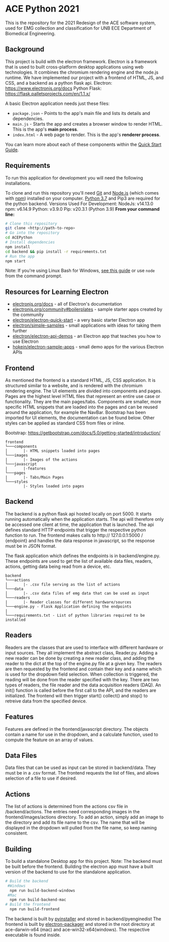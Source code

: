# ACE Python 2021

This is the repository for the 2021 Redesign of the ACE software system, used for EMG collection and classification for UNB ECE Department of Biomedical Engineering.

## Background

This project is build with the electron framework. Electron is a framework that is used to built cross-platform desktop applications using web technologies. It combines the chromium rendering engine and the node.js runtime. We have implemented our project with a frontend of HTML, JS, and CSS, and a backend as a python flask api.
Electron: https://www.electronjs.org/docs
Python Flask: https://flask.palletsprojects.com/en/1.1.x/

A basic Electron application needs just these files:

- `package.json` - Points to the app's main file and lists its details and dependencies.
- `main.js` - Starts the app and creates a browser window to render HTML. This is the app's **main process**.
- `index.html` - A web page to render. This is the app's **renderer process**.

You can learn more about each of these components within the [Quick Start Guide](https://electronjs.org/docs/tutorial/quick-start).

## Requirements

To run this application for development you will need the following installations.

To clone and run this repository you'll need [Git](https://git-scm.com) and [Node.js](https://nodejs.org/en/download/) (which comes with [npm](http://npmjs.com)) installed on your computer. [Python 3.7](https://www.python.org/downloads/) and Pip3 are required for the python backend.
Versions Used For Development:
NodeJs: v14.13.0
npm: v6.14.9
Python: v3.9.0
Pip: v20.3.1 (Python 3.9)
**From your command line:**

```bash
# Clone this repository
git clone <http://path-to-repo>
# Go into the repository
cd ACEPython
# Install dependencies
npm install
cd backend && pip install -r requirements.txt
# Run the app
npm start
```

Note: If you're using Linux Bash for Windows, [see this guide](https://www.howtogeek.com/261575/how-to-run-graphical-linux-desktop-applications-from-windows-10s-bash-shell/) or use `node` from the command prompt.

## Resources for Learning Electron

- [electronjs.org/docs](https://electronjs.org/docs) - all of Electron's documentation
- [electronjs.org/community#boilerplates](https://electronjs.org/community#boilerplates) - sample starter apps created by the community
- [electron/electron-quick-start](https://github.com/electron/electron-quick-start) - a very basic starter Electron app
- [electron/simple-samples](https://github.com/electron/simple-samples) - small applications with ideas for taking them further
- [electron/electron-api-demos](https://github.com/electron/electron-api-demos) - an Electron app that teaches you how to use Electron
- [hokein/electron-sample-apps](https://github.com/hokein/electron-sample-apps) - small demo apps for the various Electron APIs

## Frontend

As mentioned the frontend is a standard HTML, JS, CSS application. It is structured similar to a website, and is rendered with the chromium rendering engine. The UI elements are divided into components and pages. Pages are the highest level HTML files that represent an entire use case or functionality. They are the main pages/tabs. Components are smaller, more specific HTML snippets that are loaded into the pages and can be reused around the application, for example the NavBar. Bootstrap has been imported for UI elements, the documentation can be found below. Other styles can be applied as standard CSS from files or inline.

Bootstrap: https://getbootstrap.com/docs/5.0/getting-started/introduction/

```
frontend
└───components
│		|- HTML snippets loaded into pages
└───images
|   	|- Images of the actions
└───javascript
|   	|-features
└───pages
|    	|- Tabs/Main Pages
└───styles
		|- Styles loaded into pages

```

## Backend

The backend is a python flask api hosted locally on port 5000. It starts running automatically when the application starts. The api will therefore only be accessed one client at time, the application that is launched.
The api defines standard HTTP endpoints that trigger the respective python function to run. The frontend makes calls to http:// 127.0.0.1:5000 / {endpoint} and handles the data response in javascript, so the response must be in JSON format.

The flask application which defines the endpoints is in backend/engine.py. These endpoints are used to get the list of available data files, readers, actions, getting data being read from a device, etc.

```
backend
└───actions
│		|- .csv file serving as the list of actions
└───data
│		|- .csv data files of emg data that can be used as input
└───readers
|       |- Reader classes for different hardware/sources
└───engine.py - Flask Application defining the endpoints
|
└───requirements.txt - List of python libraries required to be installed

```

## Readers

Readers are the classes that are used to interface with different hardware or input sources. They all implement the abstract class, Reader.py. Adding a new reader can be done by creating a new reader class, and adding the reader to the dict at the top of the engine.py file at a given key. The readers are then requested by the frontend and contain their key and a name which is used for the dropdown field selection. When collection is triggered, the reading will be done from the reader specified with the key. There are two types of readers, the file reader and the data acquisition readers (DAQ). An init() function is called before the first call to the API, and the readers are initialized. The frontend will then trigger start() collect() and stop() to retreive data from the specified device.

## Features

Features are defined in the frontend/javascript directory. The objects contain a name for use in the dropdown, and a calculate function, used to compute the feature on an array of values.

## Data Files

Data files that can be used as input can be stored in backend/data. They must be in a .csv format. The frontend requests the list of files, and allows selection of a file to use if desired.

## Actions

The list of actions is determined from the actions csv file in /backend/actions. The entries need corresponding images in the frontend/images/actions directory. To add an action, simply add an image to the directory and add its file name to the csv. The name that will be displayed in the dropdown will pulled from the file name, so keep naming consistent.

## Building

To build a standalone Desktop app for this project.
Note: The backend must be built before the frontend. Building the electron app must have a built version of the backend to use for the standalone application.

```bash
# Build the backend
 #Windows
  npm run build-backend-windows
 #Mac
  npm run build-backend-mac
# Build the frontend
  npm run build-frontend
```

The backend is built by [pyinstaller](https://www.pyinstaller.org/) and stored in backend/pyenginedist
The frontend is built by [electron-packager](https://github.com/electron/electron-packager) and stored in the root directory at ace-darwin-x64 (mac) and ace-win32-x64(windows). The respective executable is found inside.
